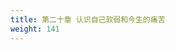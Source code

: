 ```yaml
---
title: 第二十章 认识自己软弱和今生的痛苦
weight: 141
---
```

<script>
  window.location.href = "/效法基督/scroll3/19_20_忍受逼迫和真忍耐的证据_认识自己软弱和今生的痛苦/#第二十章-认识自己软弱和今生的痛苦";
</script>
